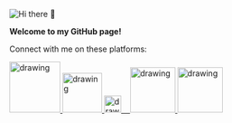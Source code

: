 ![Hi there 👋](https://res.cloudinary.com/importdata/image/upload/v1594310913/YT_Banner_rkjidf.png)


**Welcome to my GitHub page!**

Connect with me on these platforms:

<a href="https://www.youtube.com/c/ImportData1"><img src="https://annezontheweb.com/var/www/vhosts/annezontheweb.com/httpdocs/wp-content/uploads/2020/03/flat1000x1000075f.u7-1000x300.jpg" alt="drawing" width="90"/> <a href="https://medium.com/@importdata"><img src="https://cdn.mos.cms.futurecdn.net/xJGh6cXvC69an86AdrLD98-970-80.jpg" alt="drawing" width="70"/> <a href="https://twitter.com/ImportData1"><img src="https://logo-logos.com/wp-content/uploads/2016/11/Twitter_logo_blue_bird.png" alt="drawing" width="30"/>&nbsp;&nbsp;&nbsp;&nbsp;<a href="https://www.linkedin.com/in/jaemin-lee-771705151/"><img src="https://www.nicepng.com/png/full/381-3813396_linkedin-ads-are-great-for-b2b-marketing-linkedin.png" alt="drawing" width="80"/> <a href="https://www.kaggle.com/importdata"><img src="https://upload.wikimedia.org/wikipedia/commons/7/7c/Kaggle_logo.png" alt="drawing" width="80"/>
